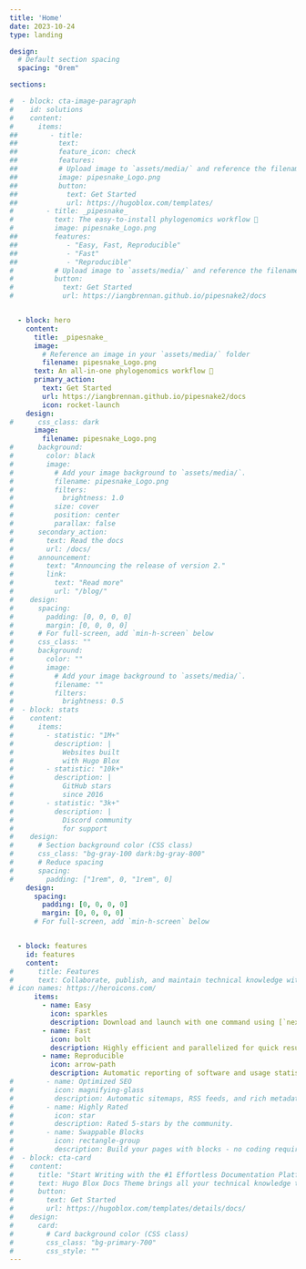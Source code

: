 ```yaml
---
title: 'Home'
date: 2023-10-24
type: landing

design:
  # Default section spacing
  spacing: "0rem"

sections:

#  - block: cta-image-paragraph
#    id: solutions
#    content:
#      items:
##        - title: 
##          text: 
##          feature_icon: check
##          features:
##          # Upload image to `assets/media/` and reference the filename here
##          image: pipesnake_Logo.png
##          button:
##            text: Get Started
##            url: https://hugoblox.com/templates/
#        - title: _pipesnake_
#          text: The easy-to-install phylogenomics workflow 🐍
#          image: pipesnake_Logo.png
##         features:
##            - "Easy, Fast, Reproducible"
##            - "Fast"
##            - "Reproducible"
#          # Upload image to `assets/media/` and reference the filename here
#          button:
#            text: Get Started
#            url: https://iangbrennan.github.io/pipesnake2/docs


  - block: hero
    content:
      title: _pipesnake_
      image:
        # Reference an image in your `assets/media/` folder
        filename: pipesnake_Logo.png
      text: An all-in-one phylogenomics workflow 🐍
      primary_action:
        text: Get Started
        url: https://iangbrennan.github.io/pipesnake2/docs
        icon: rocket-launch
    design:
#      css_class: dark
      image:
        filename: pipesnake_Logo.png
#      background:
#        color: black
#        image:
#          # Add your image background to `assets/media/`.
#          filename: pipesnake_Logo.png
#          filters:
#            brightness: 1.0
#          size: cover
#          position: center
#          parallax: false
#      secondary_action:
#        text: Read the docs
#        url: /docs/
#      announcement:
#        text: "Announcing the release of version 2."
#        link:
#          text: "Read more"
#          url: "/blog/"
#    design:
#      spacing:
#        padding: [0, 0, 0, 0]
#        margin: [0, 0, 0, 0]
#      # For full-screen, add `min-h-screen` below
#      css_class: ""
#      background:
#        color: ""
#        image:
#          # Add your image background to `assets/media/`.
#          filename: ""
#          filters:
#            brightness: 0.5
#  - block: stats
#    content:
#      items:
#        - statistic: "1M+"
#          description: |
#            Websites built  
#            with Hugo Blox
#        - statistic: "10k+"
#          description: |
#            GitHub stars  
#            since 2016
#        - statistic: "3k+"
#          description: |
#            Discord community  
#            for support
#    design:
#      # Section background color (CSS class)
#      css_class: "bg-gray-100 dark:bg-gray-800"
#      # Reduce spacing
#      spacing:
#        padding: ["1rem", 0, "1rem", 0]
    design:
      spacing:
        padding: [0, 0, 0, 0]
        margin: [0, 0, 0, 0]
      # For full-screen, add `min-h-screen` below


  - block: features
    id: features
    content:
#      title: Features
#      text: Collaborate, publish, and maintain technical knowledge with an all-in-one documentation site. Used by 100,000+ startups, enterprises, and researchers.
# icon names: https://heroicons.com/
      items:
        - name: Easy
          icon: sparkles
          description: Download and launch with one command using [`nextflow`](https://www.nextflow.io/).
        - name: Fast
          icon: bolt
          description: Highly efficient and parallelized for quick results, with flexible stop/start points to suit your needs.
        - name: Reproducible
          icon: arrow-path
          description: Automatic reporting of software and usage statistics, cached results, and easy-to-resume runs. 
#        - name: Optimized SEO
#          icon: magnifying-glass
#          description: Automatic sitemaps, RSS feeds, and rich metadata take the pain out of #SEO and syndication.
#        - name: Highly Rated
#          icon: star
#          description: Rated 5-stars by the community.
#        - name: Swappable Blocks
#          icon: rectangle-group
#          description: Build your pages with blocks - no coding required!
#  - block: cta-card
#    content:
#      title: "Start Writing with the #1 Effortless Documentation Platform"
#      text: Hugo Blox Docs Theme brings all your technical knowledge together in a single, #centralized knowledge base. Easily search and edit it with the tools you use every day!
#      button:
#        text: Get Started
#        url: https://hugoblox.com/templates/details/docs/
#    design:
#      card:
#        # Card background color (CSS class)
#        css_class: "bg-primary-700"
#        css_style: ""
---
```


